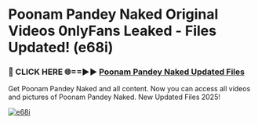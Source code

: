 # Poonam Pandey Naked Original Videos 0nlyFans Leaked - Files Updated! (e68i)

<h3>🔴 CLICK HERE 🌐==►► <a href="https://tinyurl.com/up5wt9bj" rel="nofollow">Poonam Pandey Naked Updated Files</a></h3>

Get Poonam Pandey Naked and all content. Now you can access all videos and pictures of Poonam Pandey Naked. New Updated Files 2025!

[![e68i](https://i.imgur.com/ABiUzMV.gif)](https://tinyurl.com/up5wt9bj)
